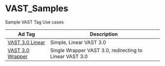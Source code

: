# VAST_Samples
Sample VAST Tag Use cases

Ad Tag | Description
---|---|
[VAST 3.0 Linear](/VAST%203.0%20Samples/Inline_Linear_Tag-test.xml) | Simple, Linear VAST 3.0 |
[VAST 3.0 Wrapper](/VAST%203.0%20Samples/Wrapper_Tag-test.xml) | Single Wrapper VAST 3.0, redirecting to Linear VAST 3.0 | 
